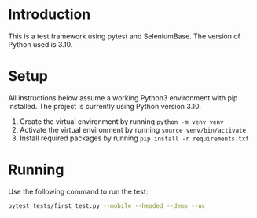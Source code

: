 # Introduction

This is a test framework using pytest and SeleniumBase.
The version of Python used is 3.10.

# Setup

All instructions below assume a working Python3 environment with pip installed. The project is currently using Python version 3.10.

1. Create the virtual environment by running `python -m venv venv`
2. Activate the virtual environment by running `source venv/bin/activate`
3. Install required packages by running `pip install -r requirements.txt`

# Running

Use the following command to run the test:

```bash
pytest tests/first_test.py --mobile --headed --demo --uc
```
